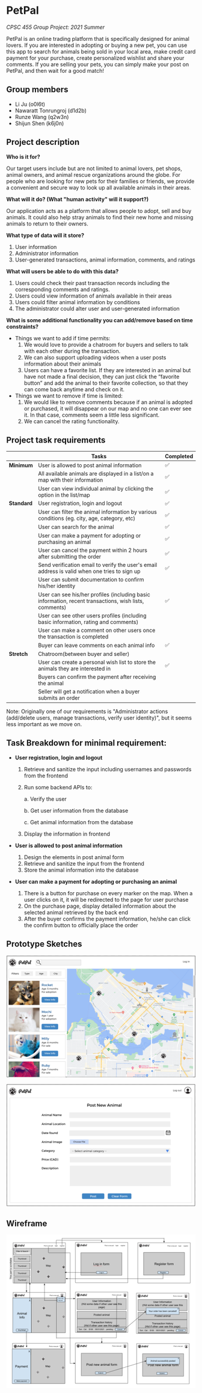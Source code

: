 # PetPal
*CPSC 455 Group Project: 2021 Summer* 

PetPal is an online trading platform that is specifically designed for animal lovers. If you are interested in
 adopting or buying a new pet, you can use this app to search for animals being sold in your local area, make
  credit card payment for your purchase, create personalized wishlist and share your comments. If you are selling
   your pets, you can simply make your post on PetPal, and then wait for a good match!  

## Group members

* Li Ju (o0l6t)
* Nawaratt Tonrungroj (d1d2b)
* Runze Wang (q2w3n)
* Shijun Shen (k6j0n)

## Project description

**Who is it for?**

Our target users include but are not limited to animal lovers, pet shops, animal owners, and animal rescue organizations around the globe. For people who are looking for new pets for their families or friends, we provide a convenient and secure way to look up all available animals in their areas.


**What will it do? (What "human activity" will it support?)**

Our application acts as a platform that allows people to adopt, sell and buy animals. It could also help stray animals to find their new home and missing animals to return to their owners. 


**What type of data will it store?**

1. User information
2. Administrator information
3. User-generated transactions, animal information, comments, and ratings


**What will users be able to do with this data?**

1. Users could check their past transaction records including the corresponding comments and ratings.
2. Users could view information of animals available in their areas
3. Users could filter animal information by conditions
4. The administrator could alter user and user-generated information


**What is some additional functionality you can add/remove based on time constraints?**

* Things we want to add if time permits:
	1. We would love to provide a chatroom for buyers and sellers to talk with each other during the transaction.
	2. We can also support uploading videos when a user posts information about their animals
	3. Users can have a favorite list. If they are interested in an animal but have not made a final decision, they can just click the “favorite button” and add the animal to their favorite collection, so that they can come back anytime and check on it.
* Things we want to remove if time is limited:
	1. We would like to remove comments because if an animal is adopted or purchased, it will disappear on our map and no one can ever see it. In that case, comments seem a little less significant.
	2. We can cancel the rating functionality.


## Project task requirements


|              | Tasks                                                                                                 | Completed |
|--------------|-------------------------------------------------------------------------------------------------------|-----------|
| **Minimum**  | User is allowed to post animal information                                                            |     ✅      |
|              | All available animals are displayed in a list/on a map with their information                         |      ✅     |
|              | User can view individual animal by clicking the option in the list/map                                |    ✅       |
| **Standard** | User registration, login and logout                                                                   |     ✅      |
|              | User can filter the animal information by various conditions (eg. city, age, category, etc)           |     ✅      |
|              | User can search for the animal                                                                        |      ✅    |
|              | User can make a payment for adopting or purchasing an animal                                          |    ✅       |
|              | User can cancel the payment within 2 hours after submitting the order                                 |      ✅    |
|              | Send verification email to verify the user's email address is valid when one tries to sign up         |     ✅      |
|              | User can submit documentation to confirm his/her identity                                             |           |
|              | User can see his/her profiles (including basic information, recent transactions, wish lists, comments)|     ✅       |
|              | User can see other users profiles (including basic information, rating and comments)|           |
|              | User can make a comment on other users once the transaction is completed |           |
|              | Buyer can leave comments on each animal info                            |     ✅      |
| **Stretch**  | Chatroom(between buyer and seller)                                                                    |           |
|              | User can create a personal wish list to store the animals they are interested in                      |   ✅      |
|              | Buyers can confirm the payment after receiving the animal                                             |           |
|              | Seller will get a notification when a buyer submits an order                                          |           |

Note: Originally one of our requirements is "Administrator actions (add/delete users, manage transactions, verify user identity)", but it seems less important as we move on.
## Task Breakdown for minimal requirement:
* **User registration, login and logout**

	1. Retrieve and sanitize the input including usernames and passwords from the frontend
	2. Run some backend APIs to:

		a. Verify the user
		
		b. Get user information from the database
		
		c. Get animal information from the database
		
	3. Display the information in frontend

* **User is allowed to post animal information**
	1. Design the elements in post animal form
	2. Retrieve and sanitize the input from the frontend
	3. Store the animal information into the database

* **User can make a payment for adopting or purchasing an animal**
	1. There is a button for purchase on every marker on the map. When a user clicks on it, it will be redirected to the page for user purchase
	2. On the purchase page, display detailed information about the selected animal retrieved by the back end
	3. After the buyer confirms the payment information, he/she can click the confirm button to officially place the order


## Prototype Sketches
![alt text](https://github.com/Zephyr0402/PetPal/blob/main/PetPal_homepage.png?raw=true)

![alt text](https://github.com/Zephyr0402/PetPal/blob/main/PetPal_post-animal-page.png?raw=true)

## Wireframe
![alt text](https://github.com/Zephyr0402/PetPal/blob/nawa/PetPal_Wireframe.png)
